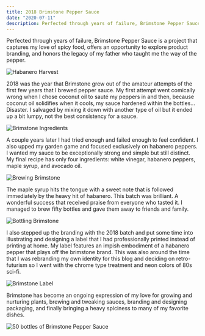 ```yaml
---
title: 2018 Brimstone Pepper Sauce
date: "2020-07-11"
description: Perfected through years of failure, Brimstone Pepper Sauce is a project that captures my love of spicy food, offers an opportunity to explore product branding, and honors the legacy of my father who taught me the way of the pepper.
---
```


Perfected through years of failure, Brimstone Pepper Sauce is a project that captures my love of spicy food, offers an opportunity to explore product branding, and honors the legacy of my father who taught me the way of the pepper.

![Habanero Harvest](./20200711-garden.jpg)

2018 was the year that Brimstone grew out of the amateur attempts of the first few years that I brewed pepper sauce. My first attempt went comically wrong when I chose coconut oil to sauté my peppers in and then, because coconut oil solidifies when it cools, my sauce hardened within the bottles… Disaster. I salvaged by mixing it down with another type of oil but it ended up a bit lumpy, not the best consistency for a sauce.

![Brimstone Ingredients](./20200711-ingredients.jpg)

A couple years later I had tried enough and failed enough to feel confident. I also upped my garden game and focused exclusively on habanero peppers. I wanted my sauce to be exceptionally strong and simple but still distinct. My final recipe has only four ingredients: white vinegar, habanero peppers, maple syrup, and avocado oil.

![Brewing Brimstone](./20200711-process.jpg)

The maple syrup hits the tongue with a sweet note that is followed immediately by the heavy hit of habanero. This batch was brilliant. A wonderful success that received praise from everyone who tasted it. I managed to brew fifty bottles and gave them away to friends and family.

![Bottling Brimstone](./20200711-bottling.jpg)

I also stepped up the branding with the 2018 batch and put some time into illustrating and designing a label that I had professionally printed instead of printing at home. My label features an impish embodiment of a habanero pepper that plays off the brimstone brand. This was also around the time that I was rebranding my own identity for this blog and deciding on retro-futurism so I went with the chrome type treatment and neon colors of 80s sci-fi.

![Brimstone Label](./20200711-label.png)

Brimstone has become an ongoing expression of my love for growing and nurturing plants, brewing and tweaking sauces, branding and designing packaging, and finally bringing a heavy spiciness to many of my favorite dishes.

![50 bottles of Brimstone Pepper Sauce](./20200711-brimstone.jpg)
